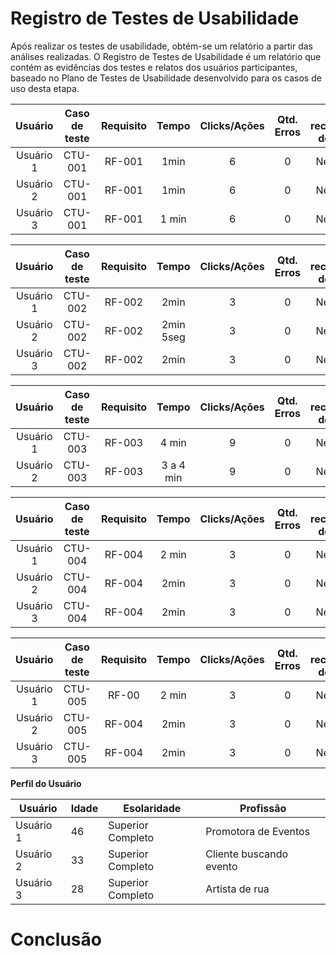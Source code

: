 # Registro de Testes de Usabilidade

Após realizar os testes de usabilidade, obtém-se um relatório a partir das análises realizadas. O Registro de Testes de Usabilidade é um relatório que contém as evidências dos testes e relatos dos usuários participantes, baseado no Plano de Testes de Usabilidade desenvolvido para os casos de uso desta etapa.

| **Usuário** | **Caso de teste** | **Requisito** | **Tempo** | **Clicks/Ações** | **Qtd. Erros** | **Se recuperou do erro** | **Dificuldade** | **Satisfação** |
| :---: | :---: | :---: | :---: | :---: | :---: | :---: | :---: | :---: |
| Usuário 1 | CTU-001	| RF-001 	| 1min | 6 | 0 | Nenhum | Fácil | 5 |
| Usuário 2 | CTU-001 | RF-001	| 1min | 6| 0 | Nenhum | Fácil | 5 |
| Usuário 3	| CTU-001 | RF-001 	| 1 min | 6  | 0 | Nenhum | Fácil | 5 |

| **Usuário** | **Caso de teste** | **Requisito** | **Tempo** | **Clicks/Ações** | **Qtd. Erros** | **Se recuperou do erro** | **Dificuldade** | **Satisfação** |
| :---: | :---: | :---: | :---: | :---: | :---: | :---: | :---: | :---: |
| Usuário 1	| CTU-002	| RF-002 	| 2min | 3  | 0 | Nenhum  |  Fácil  | 5|
| Usuário 2 | CTU-002	| RF-002 	| 2min 5seg | 3  | 0 | Nenhum |  Fácil  | 5 |
| Usuário 3	| CTU-002	| RF-002 	| 2min  | 3 | 0 | Nenhum | Fácil | 5 |

| **Usuário** | **Caso de teste** | **Requisito** | **Tempo** | **Clicks/Ações** | **Qtd. Erros** | **Se recuperou do erro** | **Dificuldade** | **Satisfação** |
| :---: | :---: | :---: | :---: | :---: | :---: | :---: | :---: | :---: |
| Usuário 1	| CTU-003	| RF-003	| 4 min | 9 | 0 | Nenhum | Fácil | 5 |
| Usuário 2 | CTU-003	| RF-003 	| 3 a 4 min | 9  | 0 | Nenhum | Facil |4 |


| **Usuário** | **Caso de teste** | **Requisito** | **Tempo** | **Clicks/Ações** | **Qtd. Erros** | **Se recuperou do erro** | **Dificuldade** | **Satisfação** |
| :---: | :---: | :---: | :---: | :---: | :---: | :---: | :---: | :---: |
| Usuário 1	| CTU-004	| RF-004	| 2 min | 3| 0 | Nenhum | Fácil | 5 |
| Usuário 2 | CTU-004	| RF-004	| 2min  | 3  | 0 | Nenhum | Fácil | 5 |
| Usuário 3	| CTU-004	| RF-004	| 2min | 3 | 0 | Nenhum | Fácil | 5|


| **Usuário** | **Caso de teste** | **Requisito** | **Tempo** | **Clicks/Ações** | **Qtd. Erros** | **Se recuperou do erro** | **Dificuldade** | **Satisfação** |
| :---: | :---: | :---: | :---: | :---: | :---: | :---: | :---: | :---: |
| Usuário 1	| CTU-005	| RF-00	| 2 min | 3| 0 | Nenhum | Fácil | 5 |
| Usuário 2 | CTU-005	| RF-004	| 2min  | 3  | 0 | Nenhum | Fácil | 5 |
| Usuário 3	| CTU-005	| RF-004	| 2min | 3 | 0 | Nenhum | Fácil | 5|


**Perfil do Usuário**

| **Usuário** 	| **Idade** 	| **Esolaridade** | **Profissão** |   
| --- 	| --- 	| --- | ---  |
| Usuário 1	| 46 	| Superior Completo | Promotora de Eventos | 
| Usuário 2 | 33 	| Superior Completo | Cliente buscando evento  | 
| Usuário 3	| 28	| Superior Completo | Artista de rua   |

# Conclusão 

